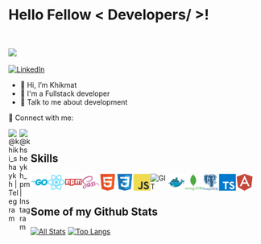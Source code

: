 <h1> Hello Fellow < Developers/ >! </h1>
<p align='center'>
</p>

<br/>
  
<p>
  <a href="https://github.com/DenverCoder1/readme-typing-svg"><img src="https://readme-typing-svg.herokuapp.com?&font=IBM+Plex+Sans&color=abcdef&size=20&lines=Welcome+to+my+GitHub+Profile!;I'm+a+Fullstack+Developer;Life+is+a+series+of+choices" /></a>
</p>

  
  <a href="https://www.linkedin.com/in/khikmat-shekhaliev-900514151/" target="_blank">
    <img alt="LinkedIn" src="https://img.shields.io/badge/LinkedIn-0077B5?style=for-the-badge&logo=linkedin&logoColor=white">
  </a>
  
  

<br/>
  
- 👋 Hi, I’m Khikmat
- 💼 I'm a Fullstack developer
- 💬 Talk to me about development
  
📱 Connect with me:

[<img align="left" alt="@khiki_shaykh | Telegram" width="22px" src="https://cdn.jsdelivr.net/npm/simple-icons@3.5.0/icons/telegram.svg" />](https://t.me/khiki_shaykh/)
[<img align="left" alt="@khsheykh_pm | Instagram" width="22px" src="https://cdn.jsdelivr.net/npm/simple-icons@3.5.0/icons/instagram.svg" />](https://www.instagram.com/khsheykh_pm/)
	
<br/>
	
<h2> Skills </h2>
 <img align="left" alt="VueJS" width="34px" src="https://github.com/devicons/devicon/blob/master/icons/go/go-original-wordmark.svg" />
<img align="left" alt="ReactJS" width="34px" src="https://github.com/devicons/devicon/blob/master/icons/react/react-original.svg" />
<img align="left" alt="NodeJS" width="34px" src="https://github.com/devicons/devicon/blob/master/icons/npm/npm-original-wordmark.svg" />
<img align="left" alt="NodeJS" width="34px" src="https://github.com/devicons/devicon/blob/master/icons/sass/sass-original.svg" />
<img align="left" alt="HTML" width="34px" src="https://github.com/devicons/devicon/blob/master/icons/html5/html5-original.svg" />
<img align="left" alt="CSS" width="34px" src="https://github.com/devicons/devicon/blob/master/icons/css3/css3-original.svg" />
<img align="left" alt="JS" width="34px" src="https://github.com/devicons/devicon/blob/master/icons/javascript/javascript-original.svg" />
<img align="left" alt="GIT" width="34px" src="https://upload.wikimedia.org/wikipedia/commons/thumb/3/3f/Git_icon.svg/1024px-Git_icon.svg.png" />
<img align="left" alt="GIT" width="34px" src="https://github.com/devicons/devicon/blob/master/icons/docker/docker-original.svg" />
<img align="left" alt="GIT" width="34px" src="https://github.com/devicons/devicon/blob/master/icons/mongodb/mongodb-plain-wordmark.svg" />
<img align="left" alt="GIT" width="34px" src="https://github.com/devicons/devicon/blob/master/icons/postgresql/postgresql-plain-wordmark.svg" />
<img align="left" alt="GIT" width="34px" src="https://github.com/devicons/devicon/blob/master/icons/typescript/typescript-original.svg" />
<img align="left" alt="GIT" width="34px" src="https://github.com/devicons/devicon/blob/master/icons/angularjs/angularjs-plain.svg" />

<br />

<br/>
  
## Some of my Github Stats
[![All Stats](https://github-readme-stats-axpwmfcg3.vercel.app/api?username=khiki1995&show_icons=true&include_all_commits=true&count_private=true&hide=contribs)](https://github.com/khiki1995/github-readme-stats) [![Top Langs](https://github-readme-stats-axpwmfcg3.vercel.app/api/top-langs/?username=khiki1995&layout=compact&count_private=true)](https://github.com/khiki1995/github-readme-stats)

<br/>
  
  
